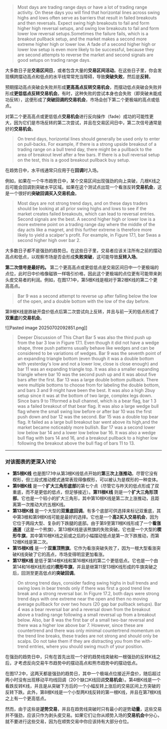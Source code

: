 >Most days are trading range days or have a lot of trading range activity. On these days you will find that horizontal lines across swing highs and lows often serve as barriers that result in failed breakouts and then reversals. Expect swing high breakouts to fail and form higher high reversal setups, and swing low breakouts to fail and form lower low reversal setups.Sometimes the failure fails, which is a breakout pullback setup, and the market makes a second more extreme higher high or lower low. A fade of a second higher high or lower low setup is even more likely to be successful, because they are second attempts to reverse the market and second signals are good setups on trading range days.

大多数日子是**交易区间日**，或者包含大量的**交易区间活动**。在这些日子里，你会发现横跨摆动高点和低点的水平线常常充当障碍，导致**突破失败**，然后是**反转**。

预期摆动高点突破会失败并形成**更高高点反转交易机会**，而摆动低点突破会失败并形成**更低低点反转交易机会**。有时，这种失败的尝试本身也会失败（即突破未能成功反转），这便形成了**突破回调的交易机会**，市场会创下第二个更极端的高点或低点。

对第二个更高高点或更低低点**交易机会**进行反向操作（fade）成功的可能性更大，因为它们是市场反转的第二次尝试，并且在交易区间日中，第二次信号通常是好的**交易机会**。

>On trend days, horizontal lines should generally be used only to enter on pull-backs. For example, if there is a strong upside breakout of a trading range on a bull trend day, there might be a pullback to the area of breakout level after a few bars. If there is a bull reversal setup on the test, this is a good breakout pullback buy setup.

在趋势日中，水平线通常只应用于在**回调**时入场。

例如，如果在一个牛市趋势日中，某个交易区间出现强劲的向上突破，几根K线之后可能会回调到突破水平区域。如果在这个测试点出现一个看涨反转**交易机会**，这是一个很好的**突破回调买入交易机会**。

>Most days are not strong trend days, and on these days traders should be looking at all prior swing highs and lows to see if the market creates failed breakouts, which can lead to reversal entries. Second signals are the best. A second higher high or lower low is a more extreme point on a trading range day where the middle of the day acts like a magnet, and this further extreme is therefore more likely to yield a scalper's profit. For example, in Figure 17.1, bar 5was a second higher high over bar 2.

大多数日子都不是强劲的趋势日。在这些日子里，交易者应该关注所有之前的摆动高点和低点，以观察市场是否会形成**失败突破**，这可能导致**反转入场**。

**第二次信号是最好的。** 第二个更高高点或更低低点是交易区间日中一个更极端的点位，此时日中价格像磁铁一样吸引价格，因此这个更极端的点位更有可能带来剥头皮交易者的利润。例如，在图17.1中，第5根K线是相对于第2根K线的第二个更高高点。

>Bar 9 was a second attempt to reverse up after falling below the low of the open, and a double bottom with the low of the day before.

第9根K线是跌破开盘价低点后第二次尝试向上反转，并且与前一天的低点形成了**双重底**的**交易机会**。

![[Pasted image 20250702092851.png]]

>Deeper Discussion of This Chart
>Bar 5 was also the third push up from the bar 3 low in Figure 17.1. Even though it did not have a wedge shape, three push patterns usually behave like wedges and can be considered to be variations of wedges.
>Bar 9 was the seventh point of an expanding triangle bottom (even though it was a double bottom with yesterday's low and not a lower low, close is close enough) and bar 11 was an expanding triangle top. It was also a smaller expanding triangle where bar 10 was the second push up and it was about five bars after the first.
>Bar 13 was a large double bottom pullback. There were multiple bottoms to choose from for labeling the double bottom, and bars 3 and 9 might have been the best. It was also a high 2buy setup since it was at the bottom of two large, complex legs down. Since bars 9 to 11formed a bull channel, which is a bear flag, bar 1 3 was a failed breakout of that bear flag. It was also a large wedge bull flag where the small swing low before or after bar 10 was the first push down and bar 12 was the second.
>Bar 15 was a double top bear flag. It failed as a large bull breakout bar went above its high,and the market became noticeably more bullish.
>Bar 17 was a second lower low below bar 14 and a lower low below bar 16. It was also a wedge bull flag with bars 14 and 16, and a breakout pullback to a higher low following the breakout above the bull flag of bars 11 to 13.

---
### 对该图表的更深入讨论

- **第5根K线** 也是图17.1中从第3根K线低点开始的**第三次上涨推动**。尽管它没有楔形，但三段式推动模式通常表现得像楔形，可以被认为是楔形的一种变体。
- **第9根K线** 是一个**扩大三角形底部**的第七个点（尽管它与昨天的低点形成了双重底，而不是更低的低点，但足够接近）。**第11根K线** 则是一个**扩大三角形顶部**。它也是一个较小的扩大三角形，其中第10根K线是第二次上涨推动，且距离第一次推动大约五根K线。
- **第13根K线** 是一个大型的**双重底回调**。有多个底部可供选择来标记双重底，其中第3根和第9根K线可能是最好的选择。它也是一个**高2买入交易机会**，因为它位于两段大型、复杂的下跌腿的底部。由于第9至第11根K线形成了一个**看涨通道**（这是一个熊旗），第13根K线是该熊旗的失败突破。它也是一个大型的**楔形牛旗**，其中第10根K线之前或之后的小幅摆动低点是第一次下跌推动，而第12根K线是第二次。
- **第15根K线** 是一个**双重顶熊旗**。它作为看涨突破失败了，因为一根大型看涨突破K线突破了它的高点，市场变得明显更加看涨。
- **第17根K线** 是低于第14根K线和第16根K线的第二个更低低点。它也是一个由第14和16根K线形成的**楔形牛旗**，并且是继第11至13根K线形成的牛旗突破之后，回测至更高低点的**突破回调**。

>On strong trend days, consider fading swing highs in bull trends and swing lows in bear trends only if there was first a good trend line break and a strong reversal bar. In Figure 17.2, both days were strong trend days with one extreme near the open and then no moving average pullback for over two hours (20 gap bar pullback setups). Bar 4 was a bear reversal bar and a reversal down from the breakout above a trading range following a small reversal up from a breakout below. Also, bar 8 was the first bar of a small two-bar reversal and there was a higher low above bar 7. However, since these are countertrend and there was only minimal countertrend momentum on the trend line breaks, these trades are not strong and should only be scalps. Do not take them if they are distracting you from the with-trend entries, where you should swing much of your position.

在强劲的趋势日中，只有在首先出现一个好的趋势线突破和一根强劲的反转K线之后，才考虑反向交易牛市趋势中的摆动高点和熊市趋势中的摆动低点。

在图17.2中，这两天都是强劲的趋势日，其中一个极端点位接近开盘价，随后超过两小时没有出现移动平均线回调（20个缺口K线回调**交易机会**）。第4根K线是一个看跌反转K线，并且是从突破下方后的一个小幅反转上涨后的交易区间上方突破的反转下跌。此外，第8根K线是一个小型两K线反转的第一根K线，并且在第7根K线之上有一个更高低点。

然而，由于这些是**逆势交易**，并且在趋势线突破时只有最小的逆势**动量**，这些交易并不强劲，应该只作为剥头皮交易。如果它们让你从顺势入场的**交易机会**中分心，就不要进行这些交易，因为在顺势交易中你应该持有大部分仓位。